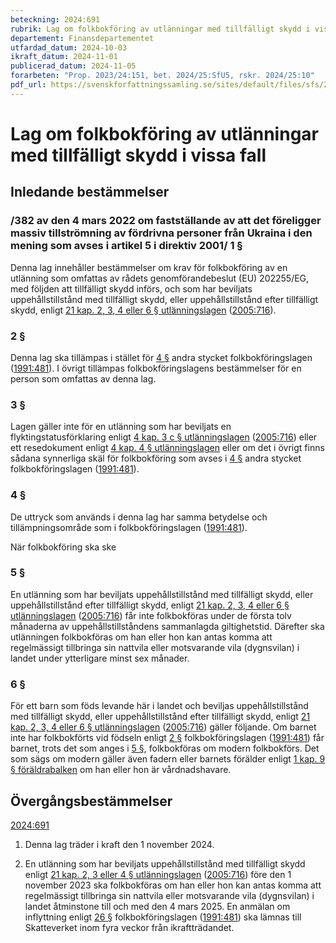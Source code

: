 ```yaml
---
beteckning: 2024:691
rubrik: Lag om folkbokföring av utlänningar med tillfälligt skydd i vissa fall
departement: Finansdepartementet
utfardad_datum: 2024-10-03
ikraft_datum: 2024-11-01
publicerad_datum: 2024-11-05
forarbeten: "Prop. 2023/24:151, bet. 2024/25:SfU5, rskr. 2024/25:10"
pdf_url: https://svenskforfattningssamling.se/sites/default/files/sfs/2024-10/SFS2024-691.pdf
---
```


# Lag om folkbokföring av utlänningar med tillfälligt skydd i vissa fall

## Inledande bestämmelser

### /382 av den 4 mars 2022 om fastställande av att det föreligger massiv tillströmning av fördrivna personer från Ukraina i den mening som avses i artikel 5 i direktiv 2001/ 1 §

Denna lag innehåller bestämmelser om krav för folkbokföring av en utlänning som omfattas av rådets genomförandebeslut (EU) 202255/EG, med följden att tillfälligt skydd införs, och som har beviljats uppehållstillstånd med tillfälligt skydd, eller uppehållstillstånd efter tillfälligt skydd, enligt [21 kap. 2, 3, 4 eller 6 § utlänningslagen](https://selex.se/eli/sfs/2005/716#kap21.2) ([2005:716](https://selex.se/eli/sfs/2005/716)).

### 2 §

Denna lag ska tillämpas i stället för [4 §](#4) andra stycket folkbokföringslagen ([1991:481](https://selex.se/eli/sfs/1991/481)). I övrigt tillämpas folkbokföringslagens bestämmelser för en person som omfattas av denna lag.

### 3 §

Lagen gäller inte för en utlänning som har beviljats en flyktingstatusförklaring enligt [4 kap. 3 c § utlänningslagen](https://selex.se/eli/sfs/2005/716#kap4.3c) ([2005:716](https://selex.se/eli/sfs/2005/716)) eller ett resedokument enligt [4 kap. 4 § utlänningslagen](https://selex.se/eli/sfs/2005/716#kap4.4) eller om det i övrigt finns sådana synnerliga skäl för folkbokföring som avses i [4 §](#4) andra stycket folkbokföringslagen ([1991:481](https://selex.se/eli/sfs/1991/481)).

### 4 §

De uttryck som används i denna lag har samma betydelse och tillämpningsområde som i folkbokföringslagen ([1991:481](https://selex.se/eli/sfs/1991/481)).

När folkbokföring ska ske

### 5 §

En utlänning som har beviljats uppehållstillstånd med tillfälligt skydd, eller uppehållstillstånd efter tillfälligt skydd, enligt [21 kap. 2, 3, 4 eller 6 § utlänningslagen](https://selex.se/eli/sfs/2005/716#kap21.2) ([2005:716](https://selex.se/eli/sfs/2005/716)) får inte folkbokföras under de första tolv månaderna av uppehållstillståndens sammanlagda giltighetstid. Därefter ska utlänningen folkbokföras om han eller hon kan antas komma att regelmässigt tillbringa sin nattvila eller motsvarande vila (dygnsvilan) i landet under ytterligare minst sex månader.

### 6 §

För ett barn som föds levande här i landet och beviljas uppehållstillstånd med tillfälligt skydd, eller uppehållstillstånd efter tillfälligt skydd, enligt [21 kap. 2, 3, 4 eller 6 § utlänningslagen](https://selex.se/eli/sfs/2005/716#kap21.2) ([2005:716](https://selex.se/eli/sfs/2005/716)) gäller följande. Om barnet inte har folkbokförts vid födseln enligt [2 §](#2) folkbokföringslagen ([1991:481](https://selex.se/eli/sfs/1991/481)) får barnet, trots det som anges i [5 §](#5), folkbokföras om modern folkbokförs. Det som sägs om modern gäller även fadern eller barnets förälder enligt [1 kap. 9 § föräldrabalken](https://selex.se/eli/sfs/1949/381#kap1.9) om han eller hon är vårdnadshavare.

## Övergångsbestämmelser

[2024:691](https://selex.se/eli/sfs/2024/691)

1. Denna lag träder i kraft den 1 november 2024.

2. En utlänning som har beviljats uppehållstillstånd med tillfälligt skydd enligt [21 kap. 2, 3 eller 4 § utlänningslagen](https://selex.se/eli/sfs/2005/716#kap21.2) ([2005:716](https://selex.se/eli/sfs/2005/716)) före den 1 november 2023 ska folkbokföras om han eller hon kan antas komma att regelmässigt tillbringa sin nattvila eller motsvarande vila (dygnsvilan) i landet åtminstone till och med den 4 mars 2025. En anmälan om inflyttning enligt [26 §](#26) folkbokföringslagen ([1991:481](https://selex.se/eli/sfs/1991/481)) ska lämnas till Skatteverket inom fyra veckor från ikraftträdandet.